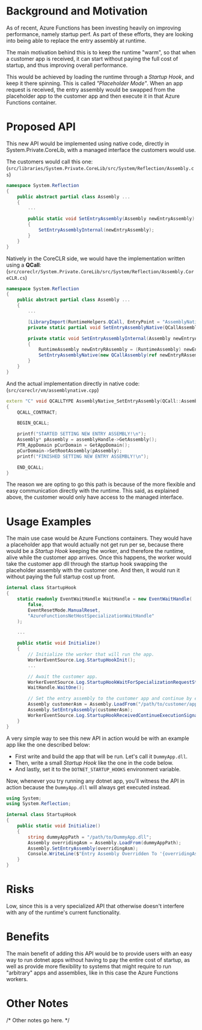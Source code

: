 # Background and Motivation

As of recent, Azure Functions has been investing heavily on improving performance,
namely startup perf. As part of these efforts, they are looking into being able to
replace the entry assembly at runtime.

The main motivation behind this is to keep the runtime "warm", so that when a customer
app is received, it can start without paying the full cost of startup, and thus
improving overall performance.

This would be achieved by loading the runtime through a *Startup Hook*, and keep it
there spinning. This is called *"Placeholder Mode"*. When an app request is received,
the entry assembly would be swapped from the placeholder app to the customer app and
then execute it in that Azure Functions container.

# Proposed API

This new API would be implemented using native code, directly in System.Private.CoreLib,
with a managed interface the customers would use.

The customers would call this one:
(`src/libraries/System.Private.CoreLib/src/System/Reflection/Assembly.cs`)

```csharp
namespace System.Reflection
{
    public abstract partial class Assembly ...
    {
        ...

        public static void SetEntryAssembly(Assembly newEntryAssembly)
        {
            SetEntryAssemblyInternal(newEntryAssembly);
        }
    }
}
```

Natively in the CoreCLR side, we would have the implementation written using
a **QCall**:
(`src/coreclr/System.Private.CoreLib/src/System/Reflection/Assembly.CoreCLR.cs`)

```csharp
namespace System.Reflection
{
    public abstract partial class Assembly ...
    {
        ...

        [LibraryImport(RuntimeHelpers.QCall, EntryPoint = "AssemblyNative_SetEntryAssembly")]
        private static partial void SetEntryAssemblyNative(QCallAssembly assembly);

        private static void SetEntryAssemblyInternal(Assembly newEntryAssembly)
        {
            RuntimeAssembly newEntryRAssembly = (RuntimeAssembly) newEntryAssembly;
            SetEntryAssemblyNative(new QCallAssembly(ref newEntryRAssembly));
        }
    }
}
```

And the actual implementation directly in native code:
(`src/coreclr/vm/assemblynative.cpp`)

```c++
extern "C" void QCALLTYPE AssemblyNative_SetEntryAssembly(QCall::AssemblyHandle assemblyHandle)
{
    QCALL_CONTRACT;

    BEGIN_QCALL;

    printf("STARTED SETTING NEW ENTRY ASSEMBLY!\n");
    Assembly* pAssembly = assemblyHandle->GetAssembly();
    PTR_AppDomain pCurDomain = GetAppDomain();
    pCurDomain->SetRootAssembly(pAssembly);
    printf("FINISHED SETTING NEW ENTRY ASSEMBLY!\n");

    END_QCALL;
}
```

The reason we are opting to go this path is because of the more flexible and easy
communication directly with the runtime. This said, as explained above, the customer
would only have access to the managed interface.

# Usage Examples

The main use case would be Azure Functions containers. They would have a placeholder
app that would actually not get run per se, because there would be a *Startup Hook*
keeping the worker, and therefore the runtime, alive while the customer app arrives.
Once this happens, the worker would take the customer app dll through the startup
hook swapping the placeholder assembly with the customer one. And then, it would run
it without paying the full startup cost up front.

```csharp
internal class StartupHook
{
    static readonly EventWaitHandle WaitHandle = new EventWaitHandle(
        false,
        EventResetMode.ManualReset,
        "AzureFunctionsNetHostSpecializationWaitHandle"
    );

    ...

    public static void Initialize()
    {
        // Initialize the worker that will run the app.
        WorkerEventSource.Log.StartupHookInit();
        ...

        // Await the customer app.
        WorkerEventSource.Log.StartupHookWaitForSpecializationRequestStart();
        WaitHandle.WaitOne();

        // Set the entry assembly to the customer app and continue by executing it.
        Assembly customerAsm = Assembly.LoadFrom("/path/to/customer/app/dll");
        Assembly.SetEntryAssembly(customerAsm);
        WorkerEventSource.Log.StartupHookReceivedContinueExecutionSignalFromFunctionsNetHost();
    }
}
```

A very simple way to see this new API in action would be with an example app like
the one described below:

- First write and build the app that will be run. Let's call it `DummyApp.dll`.
- Then, write a small *Startup Hook* like the one in the code below.
- And lastly, set it to the `DOTNET_STARTUP_HOOKS` environment variable.

Now, whenever you try running any dotnet app, you'll witness the API in action
because the `DummyApp.dll` will always get executed instead.

```csharp
using System;
using System.Reflection;

internal class StartupHook
{
    public static void Initialize()
    {
        string dummyAppPath = "/path/to/DummyApp.dll";
        Assembly overridingAsm = Assembly.LoadFrom(dummyAppPath);
        Assembly.SetEntryAssembly(overridingAsm);
        Console.WriteLine($"Entry Assembly Overridden To '{overridingAsm.FullName}'");
    }
}
```

# Risks

Low, since this is a very specialized API that otherwise doesn't interfere with
any of the runtime's current functionality.

# Benefits

The main benefit of adding this API would be to provide users with an easy way
to run dotnet apps without having to pay the entire cost of startup, as well as
provide more flexibility to systems that might require to run "arbitrary" apps
and assemblies, like in this case the Azure Functions workers.

# Other Notes

/* Other notes go here. */
